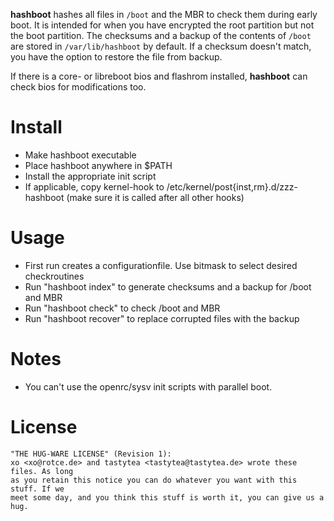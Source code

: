 **hashboot** hashes all files in `/boot` and the MBR to check them during early
boot. It is intended for when you have encrypted the root partition but not the
boot partition. The checksums and a backup of the contents of `/boot` are stored
in `/var/lib/hashboot` by default. If a checksum doesn't match, you have the
option to restore the file from backup.

If there is a core- or libreboot bios and flashrom installed, **hashboot** can check bios for modifications too.

# Install

* Make hashboot executable
* Place hashboot anywhere in $PATH
* Install the appropriate init script
* If applicable, copy kernel-hook to /etc/kernel/post{inst,rm}.d/zzz-hashboot (make sure it is called after all other hooks)

# Usage
* First run creates a configurationfile. Use bitmask to select desired checkroutines
* Run "hashboot index" to generate checksums and a backup for /boot and MBR
* Run "hashboot check" to check /boot and MBR
* Run "hashboot recover" to replace corrupted files with the backup

# Notes

* You can't use the openrc/sysv init scripts with parallel boot.

# License

```PLAIN
"THE HUG-WARE LICENSE" (Revision 1):
xo <xo@rotce.de> and tastytea <tastytea@tastytea.de> wrote these files. As long
as you retain this notice you can do whatever you want with this stuff. If we
meet some day, and you think this stuff is worth it, you can give us a hug.
```
